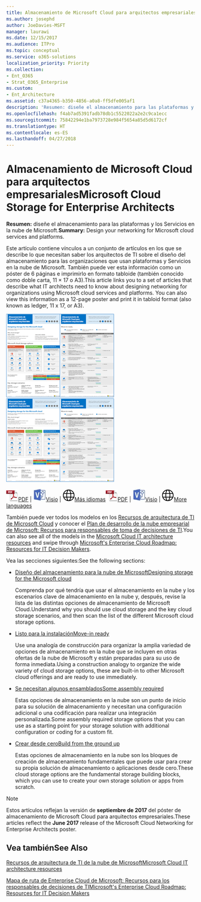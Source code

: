 ```yaml
---
title: Almacenamiento de Microsoft Cloud para arquitectos empresariales
ms.author: josephd
author: JoeDavies-MSFT
manager: laurawi
ms.date: 12/15/2017
ms.audience: ITPro
ms.topic: conceptual
ms.service: o365-solutions
localization_priority: Priority
ms.collection:
- Ent_O365
- Strat_O365_Enterprise
ms.custom:
- Ent_Architecture
ms.assetid: c37a4365-b350-4856-a0a8-ff5dfe005af1
description: 'Resumen: diseñe el almacenamiento para las plataformas y los Servicios en la nube de Microsoft.'
ms.openlocfilehash: f4ab7ad5391fadb78db1c5522022a2e2c9ca1ecc
ms.sourcegitcommit: 75842294e1ba7973728e984f5654a85d5d6172cf
ms.translationtype: HT
ms.contentlocale: es-ES
ms.lasthandoff: 04/27/2018
---
```

# <a name="microsoft-cloud-storage-for-enterprise-architects"></a><span data-ttu-id="a5f55-103">Almacenamiento de Microsoft Cloud para arquitectos empresariales</span><span class="sxs-lookup"><span data-stu-id="a5f55-103">Microsoft Cloud Storage for Enterprise Architects</span></span>

 <span data-ttu-id="a5f55-104">**Resumen:** diseñe el almacenamiento para las plataformas y los Servicios en la nube de Microsoft.</span><span class="sxs-lookup"><span data-stu-id="a5f55-104">**Summary:** Design your networking for Microsoft cloud services and platforms.</span></span>
  
<span data-ttu-id="a5f55-p101">Este artículo contiene vínculos a un conjunto de artículos en los que se describe lo que necesitan saber los arquitectos de TI sobre el diseño del almacenamiento para las organizaciones que usan plataformas y Servicios en la nube de Microsoft. También puede ver esta información como un póster de 6 páginas e imprimirlo en formato tabloide (también conocido como doble carta, 11 × 17 o A3).</span><span class="sxs-lookup"><span data-stu-id="a5f55-p101">This article links you to a set of articles that describe what IT architects need to know about designing networking for organizations using Microsoft cloud services and platforms. You can also view this information as a 12-page poster and print it in tabloid format (also known as ledger, 11 x 17, or A3).</span></span>
  
<span data-ttu-id="a5f55-107">[![Imagen en miniatura del modelo de almacenamiento de Microsoft Cloud](images/0d4e2eb9-1109-4b3b-bf9e-2f3eff2e2cc4.png)  
](https://www.microsoft.com/download/details.aspx?id=49552)</span><span class="sxs-lookup"><span data-stu-id="a5f55-107">[![Thumb image for Microsoft cloud storage model](images/0d4e2eb9-1109-4b3b-bf9e-2f3eff2e2cc4.png)  
          ](https://www.microsoft.com/download/details.aspx?id=49552)</span></span>
  
<span data-ttu-id="a5f55-108">![Archivo PDF](images/ITPro_Other_PDFicon.png)[PDF](https://go.microsoft.com/fwlink/p/?linkid=842079) | ![Archivo de Visio](images/ITPro_Other_VisioIcon.jpg)[Visio](https://go.microsoft.com/fwlink/p/?linkid=842080) | ![Ver una página con versiones en otros idiomas](images/e16c992d-b0f8-48ae-bf44-db7a9fcaab9e.png)[Más idiomas](https://www.microsoft.com/download/details.aspx?id=49552)</span><span class="sxs-lookup"><span data-stu-id="a5f55-108">![PDF file](images/ITPro_Other_PDFicon.png)[PDF](https://go.microsoft.com/fwlink/p/?linkid=842079) | ![Visio file](images/ITPro_Other_VisioIcon.jpg)[Visio](https://go.microsoft.com/fwlink/p/?linkid=842080) | ![See a page with versions in additional languages](images/e16c992d-b0f8-48ae-bf44-db7a9fcaab9e.png)[More languages](https://www.microsoft.com/download/details.aspx?id=49552)</span></span>
  
<span data-ttu-id="a5f55-109">También puede ver todos los modelos en los [Recursos de arquitectura de TI de Microsoft Cloud](microsoft-cloud-it-architecture-resources.md) y conocer el [Plan de desarrollo de la nube empresarial de Microsoft: Recursos para responsables de toma de decisiones de TI](https://aka.ms/cloudarchitecture).</span><span class="sxs-lookup"><span data-stu-id="a5f55-109">You can also see all of the models in the [Microsoft Cloud IT architecture resources](microsoft-cloud-it-architecture-resources.md) and swipe through [Microsoft's Enterprise Cloud Roadmap: Resources for IT Decision Makers](https://aka.ms/cloudarchitecture).</span></span>
  
<span data-ttu-id="a5f55-110">Vea las secciones siguientes:</span><span class="sxs-lookup"><span data-stu-id="a5f55-110">See the following sections:</span></span>
  
- [<span data-ttu-id="a5f55-111">Diseño del almacenamiento para la nube de Microsoft</span><span class="sxs-lookup"><span data-stu-id="a5f55-111">Designing storage for the Microsoft cloud</span></span>](designing-storage-for-the-microsoft-cloud.md)
    
    <span data-ttu-id="a5f55-112">Comprenda por qué tendría que usar el almacenamiento en la nube y los escenarios clave de almacenamiento en la nube y, después, revise la lista de las distintas opciones de almacenamiento de Microsoft Cloud.</span><span class="sxs-lookup"><span data-stu-id="a5f55-112">Understand why you should use cloud storage and the key cloud storage scenarios, and then scan the list of the different Microsoft cloud storage options.</span></span>
    
- [<span data-ttu-id="a5f55-113">Listo para la instalación</span><span class="sxs-lookup"><span data-stu-id="a5f55-113">Move-in ready</span></span>](move-in-ready.md)
    
    <span data-ttu-id="a5f55-114">Use una analogía de construcción para organizar la amplia variedad de opciones de almacenamiento en la nube que se incluyen en otras ofertas de la nube de Microsoft y están preparadas para su uso de forma inmediata.</span><span class="sxs-lookup"><span data-stu-id="a5f55-114">Using a construction analogy to organize the wide variety of cloud storage options, these are built-in to other Microsoft cloud offerings and are ready to use immediately.</span></span>
    
- [<span data-ttu-id="a5f55-115">Se necesitan algunos ensamblados</span><span class="sxs-lookup"><span data-stu-id="a5f55-115">Some assembly required</span></span>](some-assembly-required.md)
    
    <span data-ttu-id="a5f55-116">Estas opciones de almacenamiento en la nube son un punto de inicio para su solución de almacenamiento y necesitan una configuración adicional o una codificación para realizar una integración personalizada.</span><span class="sxs-lookup"><span data-stu-id="a5f55-116">Some assembly required storage options that you can use as a starting point for your storage solution with additional configuration or coding for a custom fit.</span></span>
    
- [<span data-ttu-id="a5f55-117">Crear desde cero</span><span class="sxs-lookup"><span data-stu-id="a5f55-117">Build from the ground up</span></span>](build-from-the-ground-up.md)
    
    <span data-ttu-id="a5f55-118">Estas opciones de almacenamiento en la nube son los bloques de creación de almacenamiento fundamentales que puede usar para crear su propia solución de almacenamiento o aplicaciones desde cero.</span><span class="sxs-lookup"><span data-stu-id="a5f55-118">These cloud storage options are the fundamental storage building blocks, which you can use to create your own storage solution or apps from scratch.</span></span>
    
> [!NOTE]
> <span data-ttu-id="a5f55-119">Estos artículos reflejan la versión de **septiembre de 2017** del póster de almacenamiento de Microsoft Cloud para arquitectos empresariales.</span><span class="sxs-lookup"><span data-stu-id="a5f55-119">These articles reflect the **June 2017** release of the Microsoft Cloud Networking for Enterprise Architects poster.</span></span>
  
## <a name="see-also"></a><span data-ttu-id="a5f55-120">Vea también</span><span class="sxs-lookup"><span data-stu-id="a5f55-120">See Also</span></span>

[<span data-ttu-id="a5f55-121">Recursos de arquitectura de TI de la nube de Microsoft</span><span class="sxs-lookup"><span data-stu-id="a5f55-121">Microsoft Cloud IT architecture resources</span></span>](microsoft-cloud-it-architecture-resources.md)

[<span data-ttu-id="a5f55-122">Mapa de ruta de Enterprise Cloud de Microsoft: Recursos para los responsables de decisiones de TI</span><span class="sxs-lookup"><span data-stu-id="a5f55-122">Microsoft's Enterprise Cloud Roadmap: Resources for IT Decision Makers</span></span>](https://sway.com/FJ2xsyWtkJc2taRD)




